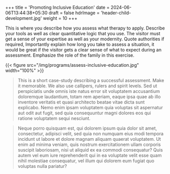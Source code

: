 +++
title = 'Promoting Inclusive Education'
date = 2024-06-06T13:44:38+05:30
draft = false
hdrImage = 'header-child-development.jpg'
weight = 10
+++

This is where you describe how you assess what therapy to apply. Describe your tools as well as clear quantitative logic that you use. The visitor must get a sense of your expertise as well as your modernity. Quote authorities if required, Importantly explain how long you take to assess a situation, it would be great if the visitor gets a clear sense of what to expect during an assessment. Emphasize the role of the family in this exercise.

{{< figure src="/img/programs/assess-inclusive-education.jpg" width="100%" >}}

> This is a short case-study describing a successful assessment. Make it memorable. We also use callipers, rulers and spirit levels. Sed ut perspiciatis unde omnis iste natus error sit voluptatem accusantium doloremque laudantium, totam rem aperiam, eaque ipsa quae ab illo inventore veritatis et quasi architecto beatae vitae dicta sunt explicabo. Nemo enim ipsam voluptatem quia voluptas sit aspernatur aut odit aut fugit, sed quia consequuntur magni dolores eos qui ratione voluptatem sequi nesciunt.

> Neque porro quisquam est, qui dolorem ipsum quia dolor sit amet, consectetur, adipisci velit, sed quia non numquam eius modi tempora incidunt ut labore et dolore magnam aliquam quaerat voluptatem. Ut enim ad minima veniam, quis nostrum exercitationem ullam corporis suscipit laboriosam, nisi ut aliquid ex ea commodi consequatur? Quis autem vel eum iure reprehenderit qui in ea voluptate velit esse quam nihil molestiae consequatur, vel illum qui dolorem eum fugiat quo voluptas nulla pariatur?
